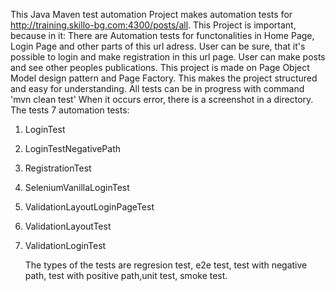 This Java Maven test automation Project makes automation tests for http://training.skillo-bg.com:4300/posts/all. This Project is important, because in it:
There are Automation tests for functonalities in Home Page, Login Page and other parts of this url adress.
User can be sure, that it's possible to login and make registration in this url page.
User can make posts and see other peoples publications.
This project is made on Page Object Model design pattern and Page Factory. This makes the project structured and easy for understanding.
All tests can be in progress with command 'mvn clean test'
When it occurs error, there is a screenshot in a directory.
The tests 7 automation tests: 
1. LoginTest 
2. LoginTestNegativePath 
3. RegistrationTest
4. SeleniumVanillaLoginTest
5. ValidationLayoutLoginPageTest
6. ValidationLayoutTest
7. ValidationLoginTest
   
   The types of the tests are regresion test, e2e test, test with negative path, test with positive path,unit test, smoke test.
   
